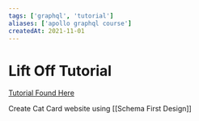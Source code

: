 ```yaml
---
tags: ['graphql', 'tutorial']
aliases: ['apollo graphql course']
createdAt: 2021-11-01
---
```

# Lift Off Tutorial

[Tutorial Found Here](https://odyssey.apollographql.com/lift-off-part1/)

Create Cat Card website using [[Schema First Design]]